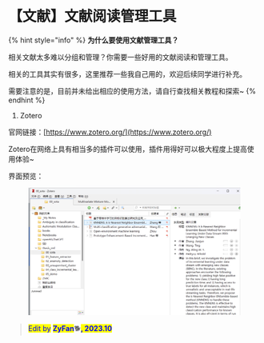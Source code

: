 # 【文献】文献阅读管理工具

{% hint style="info" %}
**为什么要使用文献管理工具？**

相关文献太多难以分组和管理？你需要一些好用的文献阅读和管理工具。

相关的工具其实有很多，这里推荐一些我自己用的，欢迎后续同学进行补充。

需要注意的是，目前并未给出相应的使用方法，请自行查找相关教程和探索\~
{% endhint %}

1. Zotero

官网链接：[https://www.zotero.org/](https://www.zotero.org/)

Zotero在网络上具有相当多的插件可以使用，插件用得好可以极大程度上提高使用体验\~

界面预览：

<figure><img src="../.gitbook/assets/image (19).png" alt=""><figcaption></figcaption></figure>



> <mark style="color:blue;">Edit by</mark> <mark style="color:blue;"></mark><mark style="color:blue;">**ZyFan**</mark>:dog2:<mark style="color:blue;">**,  2023.10**</mark>
